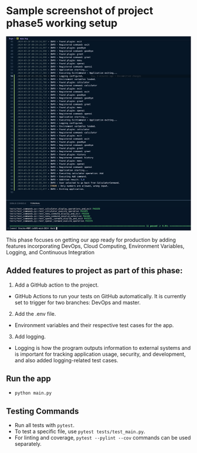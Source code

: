 # Sample screenshot of project phase5 working setup
![alt text](../images/phase5.png)

This phase focuses on getting our app ready for production by adding features incorporating DevOps, Cloud Computing, Environment Variables, Logging, and Continuous Integration

## Added features to project as part of this phase:
1. Add a GitHub action to the project.
- GitHub Actions to run your tests on GitHub automatically. It is currently set to trigger for two branches: DevOps and master. 
2. Add the .env file.
- Environment variables and their respective test cases for the app.
3. Add logging.
- Logging is how the program outputs information to external systems and is important for tracking application usage, security, and development, and also added logging-related test cases.

## Run the app
- `python main.py`

## Testing Commands

- Run all tests with `pytest`.
- To test a specific file, use `pytest tests/test_main.py`.
- For linting and coverage, `pytest --pylint --cov` commands can be used separately.

